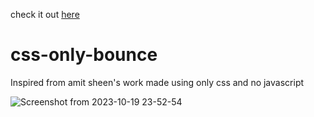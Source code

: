 check it out [here](https://shankeleven.github.io/css-only-bounce/)

# css-only-bounce
Inspired from amit sheen's work
made using only css and no javascript

![Screenshot from 2023-10-19 23-52-54](https://github.com/shankeleven/css-only-bounce/assets/117587128/b2d7dd1c-11f3-4651-b20f-c227bcdeb05e)
